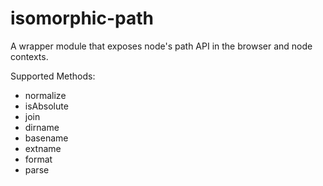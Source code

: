 # isomorphic-path
A wrapper module that exposes node's path API in the browser and node contexts.

Supported Methods:
 * normalize
 * isAbsolute
 * join
 * dirname
 * basename
 * extname
 * format
 * parse
